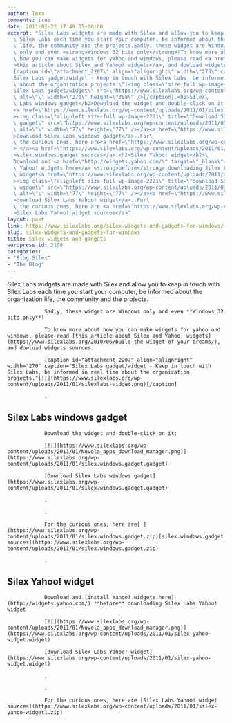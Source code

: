 ```yaml
---
author: lexa
comments: true
date: 2011-01-22 17:49:35+00:00
excerpt: "Silex Labs widgets are made with Silex and allow you to keep in touch with\
  \ Silex Labs each time you start your computer, be informed about the organization\
  \ life, the community and the projects.Sadly, these widget are Windows\
  \ only and even <strong>Windows 32 bits only</strong>!To know more about\
  \ how you can make widgets for yahoo and windows, please read <a href=\"https://www.silexlabs.org/2010/06/build-the-widget-of-your-dreams/\"\
  >this article about Silex and Yahoo! widgets</a>, and dowload widgets sources.\
  [caption id=\"attachment_2207\" align=\"alignright\" width=\"270\" caption=\"\
  Silex Labs gadget/widget - Keep in touch with Silex Labs, be informed in real time\
  \ about the organization projects.\"]<img class=\"size-full wp-image-2207  \" title=\"\
  Silex Labs gadget/widget\" src=\"https://www.silexlabs.org/wp-content/uploads/2011/01/silexlabs-widget.png\"\
  \ alt=\"\" width=\"270\" height=\"368\" />[/caption].<h2>Silex\
  \ Labs windows gadget</h2>Download the widget and double-click on it:\
  <a href=\"https://www.silexlabs.org/wp-content/uploads/2011/01/silex.windows.gadget.gadget\"\
  ><img class=\"alignleft size-full wp-image-2221\" title=\"Download Silex Labs windows\
  \ gadget\" src=\"https://www.silexlabs.org/wp-content/uploads/2011/01/Nuvola_apps_download_manager.png\"\
  \ alt=\"\" width=\"77\" height=\"77\" /></a><a href=\"https://www.silexlabs.org/wp-content/uploads/2011/01/silex.windows.gadget.gadget\"\
  >Download Silex Labs windows gadget</a>..For\
  \ the curious ones, here are<a href=\"https://www.silexlabs.org/wp-content/uploads/2011/01/silex.windows.gadget.zip\"\
  > </a><a href=\"https://www.silexlabs.org/wp-content/uploads/2011/01/silex.windows.gadget.zip\"\
  >silex.windows.gadget sources</a>.<h2>Silex Yahoo! widget</h2>\
  Download and <a href=\"http://widgets.yahoo.com/\" target=\"_blank\">install\
  \ Yahoo! widgets here</a> <strong>before</strong> downloading Silex Labs Yahoo!\
  \ widget<a href=\"https://www.silexlabs.org/wp-content/uploads/2011/01/silex-yahoo-widget.widget\"\
  ><img class=\"alignleft size-full wp-image-2221\" title=\"download Silex Labs Yahoo!\
  \ widget\" src=\"https://www.silexlabs.org/wp-content/uploads/2011/01/Nuvola_apps_download_manager.png\"\
  \ alt=\"\" width=\"77\" height=\"77\" /></a><a href=\"https://www.silexlabs.org/wp-content/uploads/2011/01/silex-yahoo-widget.widget\"\
  >download Silex Labs Yahoo! widget</a>..For\
  \ the curious ones, here are <a href=\"https://www.silexlabs.org/wp-content/uploads/2011/01/silex-yahoo-widget1.zip\"\
  >Silex Labs Yahoo! widget sources</a>"
layout: post
link: https://www.silexlabs.org/silex-widgets-and-gadgets-for-windows/
slug: silex-widgets-and-gadgets-for-windows
title: Silex widgets and gadgets
wordpress_id: 2198
categories:
- "Blog Silex"
- "The Blog"
---
```


Silex Labs widgets are made with Silex and allow you to keep in touch with Silex Labs each time you start your computer, be informed about the organization life, the community and the projects.

				Sadly, these widget are Windows only and even **Windows 32 bits only**!

				To know more about how you can make widgets for yahoo and windows, please read [this article about Silex and Yahoo! widgets](https://www.silexlabs.org/2010/06/build-the-widget-of-your-dreams/), and dowload widgets sources.

				[caption id="attachment_2207" align="alignright" width="270" caption="Silex Labs gadget/widget - Keep in touch with Silex Labs, be informed in real time about the organization projects."]![](https://www.silexlabs.org/wp-content/uploads/2011/01/silexlabs-widget.png)[/caption]

				.


## Silex Labs windows gadget


				Download the widget and double-click on it:

				[![](https://www.silexlabs.org/wp-content/uploads/2011/01/Nuvola_apps_download_manager.png)](https://www.silexlabs.org/wp-content/uploads/2011/01/silex.windows.gadget.gadget)

				[Download Silex Labs windows gadget](https://www.silexlabs.org/wp-content/uploads/2011/01/silex.windows.gadget.gadget)

				.

				.

				For the curious ones, here are[ ](https://www.silexlabs.org/wp-content/uploads/2011/01/silex.windows.gadget.zip)[silex.windows.gadget sources](https://www.silexlabs.org/wp-content/uploads/2011/01/silex.windows.gadget.zip)

				.


## Silex Yahoo! widget


				Download and [install Yahoo! widgets here](http://widgets.yahoo.com/) **before** downloading Silex Labs Yahoo! widget

				[![](https://www.silexlabs.org/wp-content/uploads/2011/01/Nuvola_apps_download_manager.png)](https://www.silexlabs.org/wp-content/uploads/2011/01/silex-yahoo-widget.widget)

				[download Silex Labs Yahoo! widget](https://www.silexlabs.org/wp-content/uploads/2011/01/silex-yahoo-widget.widget)

				.

				.

				For the curious ones, here are [Silex Labs Yahoo! widget sources](https://www.silexlabs.org/wp-content/uploads/2011/01/silex-yahoo-widget1.zip)
